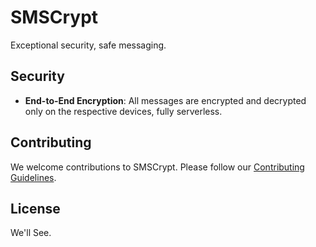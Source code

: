 # SMSCrypt
Exceptional security, safe messaging. 

## Security

- **End-to-End Encryption**: All messages are encrypted and decrypted only on the respective devices, fully serverless.

## Contributing

We welcome contributions to SMSCrypt. Please follow our [Contributing Guidelines](CONTRIBUTING.md).

## License

We'll See.
